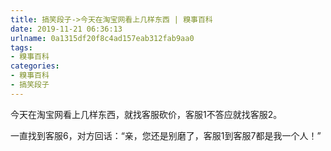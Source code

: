 ```yaml
---
title: 搞笑段子->今天在淘宝网看上几样东西 | 糗事百科
date: 2019-11-21 06:36:13
urlname: 0a1315df20f8c4ad157eab312fab9aa0
tags: 
- 糗事百科
categories:
- 糗事百科
- 搞笑段子
---
```

今天在淘宝网看上几样东西，就找客服砍价，客服1不答应就找客服2。

一直找到客服6，对方回话：“亲，您还是别磨了，客服1到客服7都是我一个人！”


